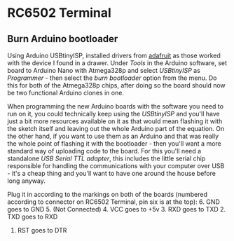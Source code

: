 # RC6502 Terminal

## Burn Arduino bootloader
Using Arduino USBtinyISP, installed drivers from [adafruit](https://learn.adafruit.com/usbtinyisp/drivers) as those worked with the device I found in a drawer. Under *Tools* in the Arduino software, set board to Arduino Nano with Atmega328p and select *USBtinyISP* as *Programmer* - then select the *burn bootloader* option from the menu. Do this for both of the Atmega328p chips, after doing so the board should now be two functional Arduino clones in one.

When programming the new Arduino boards with the software you need to run on it, you could technically keep using the *USBtinyISP* and you'll have just a bit more resources available on it as that would mean flashing it with the sketch itself and leaving out the whole Arduino part of the equation. On the other hand, if you want to use them as an Arduino and that was really the whole point of flashing it with the bootloader - then you'll want a more standard way of uploading code to the board. For this you'll need a standalone *USB Serial TTL adapter*, this includes the little serial chip responsible for handling the communications with your computer over USB - it's a cheap thing and you'll want to have one around the house before long anyway.

Plug it in according to the markings on both of the boards (numbered according to connector on RC6502 Terminal, pin six is at the top):
6. GND goes to GND
5. (Not Connected)
4. VCC goes to +5v
3. RXD goes to TXD
2. TXD goes to RXD
1. RST goes to DTR
